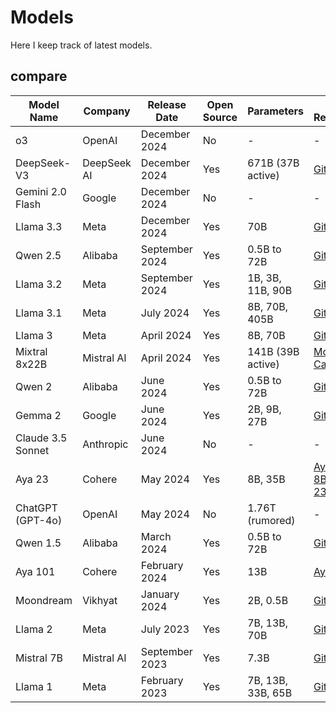# Models
Here I keep track of latest models.

## compare

<table>
  <thead>
    <tr>
      <th>Model Name</th>
      <th>Company</th>
      <th>Release Date</th>
      <th>Open Source</th>
      <th>Parameters</th>
      <th>Model Repository</th>
      <th>Technical Report/Paper</th>
      <th>Website</th>
    </tr>
  </thead>
  <tbody>
    <tr>
      <td>o3</td>
      <td>OpenAI</td>
      <td>December 2024</td>
      <td>No</td>
      <td>-</td>
      <td>-</td>
      <td>-</td>
      <td>-</td>
    </tr>
    <tr>
      <td>DeepSeek-V3</td>
      <td>DeepSeek AI</td>
      <td>December 2024</td>
      <td>Yes</td>
      <td>671B (37B active)</td>
      <td><a href="https://github.com/deepseek-ai/DeepSeek-V3">GitHub</a></td>
      <td><a href="https://github.com/deepseek-ai/DeepSeek-V3/blob/main/DeepSeek_V3.pdf">Paper</a></td>
      <td>-</td>
    </tr>
    <tr>
      <td>Gemini 2.0 Flash</td>
      <td>Google</td>
      <td>December 2024</td>
      <td>No</td>
      <td>-</td>
      <td>-</td>
      <td>-</td>
      <td><a href="https://gemini.google.com/app">Gemini</a></td>
    </tr>
    <tr>
      <td>Llama 3.3</td>
      <td>Meta</td>
      <td>December 2024</td>
      <td>Yes</td>
      <td>70B</td>
      <td><a href="https://github.com/meta-llama/llama-models">GitHub</a></td>
      <td><a href="https://github.com/meta-llama/llama-models/blob/main/models/llama3_3/MODEL_CARD.md">Model Card</a></td>
      <td>-</td>
    </tr>
    <tr>
      <td>Qwen 2.5</td>
      <td>Alibaba</td>
      <td>September 2024</td>
      <td>Yes</td>
      <td>0.5B to 72B</td>
      <td><a href="https://github.com/QwenLM/Qwen2.5">GitHub</a></td>
      <td><a href="https://arxiv.org/abs/2412.15115">Paper</a></td>
      <td>-</td>
    </tr>
    <tr>
      <td>Llama 3.2</td>
      <td>Meta</td>
      <td>September 2024</td>
      <td>Yes</td>
      <td>1B, 3B, 11B, 90B</td>
      <td><a href="https://github.com/meta-llama/llama-models">GitHub</a></td>
      <td><a href="https://github.com/meta-llama/llama-models/blob/main/models/llama3_2/MODEL_CARD.md">Model Card</a></td>
      <td>-</td>
    </tr>
    <tr>
      <td>Llama 3.1</td>
      <td>Meta</td>
      <td>July 2024</td>
      <td>Yes</td>
      <td>8B, 70B, 405B</td>
      <td><a href="https://github.com/meta-llama/llama-models">GitHub</a></td>
      <td><a href="https://github.com/meta-llama/llama-models/blob/main/models/llama3_1/MODEL_CARD.md">Model Card</a></td>
      <td>-</td>
    </tr>
    <tr>
      <td>Llama 3</td>
      <td>Meta</td>
      <td>April 2024</td>
      <td>Yes</td>
      <td>8B, 70B</td>
      <td><a href="https://github.com/meta-llama/llama3">GitHub</a></td>
      <td><a href="https://github.com/meta-llama/llama3/blob/main/MODEL_CARD.md">Model Card</a></td>
      <td>-</td>
    </tr>
    <tr>
      <td>Mixtral 8x22B</td>
      <td>Mistral AI</td>
      <td>April 2024</td>
      <td>Yes</td>
      <td>141B (39B active)</td>
      <td><a href="https://huggingface.co/mistralai/Mixtral-8x22B-v0.1">Model Card</a></td>
      <td><a href="https://mistral.ai/news/mixtral-8x22b/">blog post</a></td>
      <td>-</td>
    </tr>
    <tr>
      <td>Qwen 2</td>
      <td>Alibaba</td>
      <td>June 2024</td>
      <td>Yes</td>
      <td>0.5B to 72B</td>
      <td><a href="https://github.com/alibaba/qwen">GitHub</a></td>
      <td><a href="https://arxiv.org/abs/2406.12345">Paper</a></td>
      <td>-</td>
    </tr>
    <tr>
      <td>Gemma 2</td>
      <td>Google</td>
      <td>June 2024</td>
      <td>Yes</td>
      <td>2B, 9B, 27B</td>
      <td><a href="https://github.com/google/gemma2">GitHub</a></td>
      <td><a href="https://arxiv.org/abs/2406.12345">Paper</a></td>
      <td>-</td>
    </tr>
    <tr>
      <td>Claude 3.5 Sonnet</td>
      <td>Anthropic</td>
      <td>June 2024</td>
      <td>No</td>
      <td>-</td>
      <td>-</td>
      <td>-</td>
      <td><a href="https://claude.ai/login">Claude</a></td>
    </tr>
    <tr>
      <td>Aya 23</td>
      <td>Cohere</td>
      <td>May 2024</td>
      <td>Yes</td>
      <td>8B, 35B</td>
      <td><a href="https://huggingface.co/CohereForAI/aya-23-8B">Aya-23-8B</a> <a href="https://huggingface.co/CohereForAI/Aya-23-35B">Aya-23-35B</a></td>
      <td><a href="https://arxiv.org/abs/2405.15032">Paper</a></td>
      <td><a href="https://cohere.com/research/papers/aya-command-23-8b-and-35b-technical-report-2024-05-23">Cohere</a></td>
    </tr>
    <tr>
      <td>ChatGPT (GPT-4o)</td>
      <td>OpenAI</td>
      <td>May 2024</td>
      <td>No</td>
      <td>1.76T (rumored)</td>
      <td>-</td>
      <td>-</td>
      <td><a href="https://chat.openai.com/">ChatGPT</a></td>
    </tr>
    <tr>
      <td>Qwen 1.5</td>
      <td>Alibaba</td>
      <td>March 2024</td>
      <td>Yes</td>
      <td>0.5B to 72B</td>
      <td><a href="https://github.com/alibaba/qwen">GitHub</a></td>
      <td><a href="https://arxiv.org/abs/2403.12345">Paper</a></td>
      <td>-</td>
    </tr>
    <tr>
      <td>Aya 101</td>
      <td>Cohere</td>
      <td>February 2024</td>
      <td>Yes</td>
      <td>13B</td>
      <td><a href="https://hf.co/CohereForAI/aya-101">Aya-101</a></td>
      <td><a href="https://arxiv.org/pdf/2402.07827">Paper</a></td>
      <td>-</td>
    </tr>
    <tr>
      <td>Moondream</td>
      <td>Vikhyat</td>
      <td>January 2024</td>
      <td>Yes</td>
      <td>2B, 0.5B</td>
      <td><a href="https://github.com/vikhyat/moondream">GitHub</a></td>
      <td>-</td>
      <td><a href="https://moondream.ai/">Moondream</a></td>
    </tr>
    <tr>
      <td>Llama 2</td>
      <td>Meta</td>
      <td>July 2023</td>
      <td>Yes</td>
      <td>7B, 13B, 70B</td>
      <td><a href="https://github.com/facebookresearch/llama">GitHub</a></td>
      <td><a href="https://github.com/Meta-Llama/llama/blob/main/MODEL_CARD.md">Model Card</a></td>
      <td>-</td>
    </tr>
    <tr>
      <td>Mistral 7B</td>
      <td>Mistral AI</td>
      <td>September 2023</td>
      <td>Yes</td>
      <td>7.3B</td>
      <td><a href="https://github.com/mistralai/Mistral">GitHub</a></td>
      <td><a href="https://arxiv.org/abs/2309.12345">Paper</a></td>
      <td>-</td>
    </tr>
    <tr>
      <td>Llama 1</td>
      <td>Meta</td>
      <td>February 2023</td>
      <td>Yes</td>
      <td>7B, 13B, 33B, 65B</td>
      <td><a href="https://github.com/facebookresearch/llama">GitHub</a></td>
      <td><a href="https://github.com/Meta-Llama/llama/blob/main/MODEL_CARD.md">Model Card</a></td>
      <td>-</td>
    </tr>
</table>
